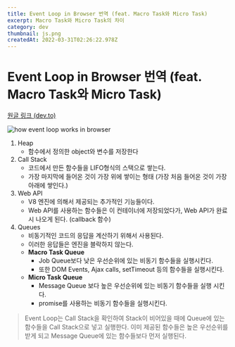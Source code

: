 ```yaml
---
title: Event Loop in Browser 번역 (feat. Macro Task와 Micro Task)
excerpt: Macro Task와 Micro Task의 차이
category: dev
thumbnail: js.png
createdAt: 2022-03-31T02:26:22.978Z
---
```

# Event Loop in Browser 번역 (feat. Macro Task와 Micro Task)

[원글 링크 (dev.to)](https://dev.to/jasmin/difference-between-the-event-loop-in-browser-and-node-js-1113)

![how event loop works in browser](https://res.cloudinary.com/practicaldev/image/fetch/s--I8K4E512--/c_limit%2Cf_auto%2Cfl_progressive%2Cq_auto%2Cw_880/https://dev-to-uploads.s3.amazonaws.com/uploads/articles/tg7893fgvd0q8im1fy3s.png)

1. Heap
	* 함수에서 정의한 object와 변수를 저장한다
2. Call Stack
	* 코드에서 만든 함수들을 LIFO형식의 스택으로 쌓는다.
    * 가장 마지막에 들어온 것이 가장 위에 쌓이는 형태 (가장 처음 들어온 것이 가장 아래에 쌓인다.)
3. Web API
	* V8 엔진에 의해서 제공되는 추가적인 기능들이다.
    * Web API를 사용하는 함수들은 이 컨테이너에 저장되었다가, Web API가 완료 시 나오게 된다. (callback 함수)
4. Queues
	* 비동기적인 코드의 응답을 계산하기 위해서 사용된다.
    * 이러한 응답들은 엔진을 블락하지 않는다.
    * **Macro Task Queue**
    	* Job Queue보다 낮은 우선순위에 있는 비동기 함수들을 실행시킨다.
        * 또한 DOM Events, Ajax calls, setTimeout 등의 함수들을 실행시킨다.
	* **Micro Task Queue**
    	* Message Queue 보다 높은 우선순위에 있는 비동기 함수들을 실행 시킨다.
        * promise를 사용하는 비동기 함수들을 실행시킨다.
        
> Event Loop는 Call Stack을 확인하여 Stack이 비어있을 때에 Queue에 있는 함수들을 Call Stack으로 넣고 실행한다. 이미 제공된 함수들은 높은 우선순위를 받게 되고 Message Queue에 있는 함수들보다 먼저 실행된다.